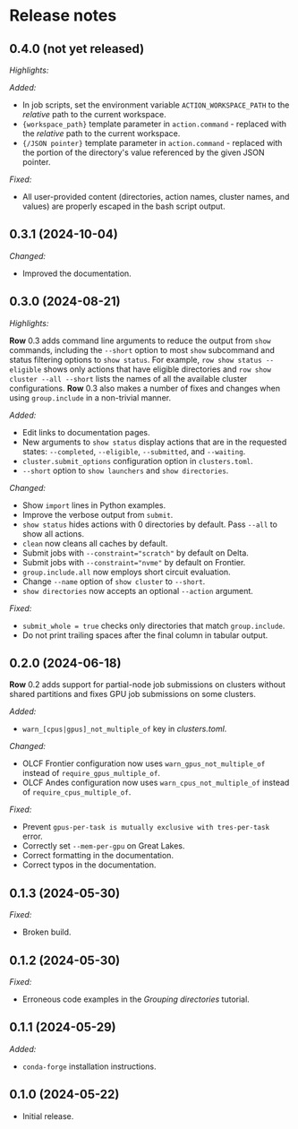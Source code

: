 # Release notes

## 0.4.0 (not yet released)

*Highlights:*

*Added:*

* In job scripts, set the environment variable `ACTION_WORKSPACE_PATH` to the _relative_
  path to the current workspace.
* `{workspace_path}` template parameter in `action.command` - replaced with the
  _relative_ path to the current workspace.
* `{/JSON pointer}` template parameter in `action.command` - replaced with the portion
  of the directory's value referenced by the given JSON pointer.

*Fixed:*

* All user-provided content (directories, action names, cluster names, and values) are
  properly escaped in the bash script output.

## 0.3.1 (2024-10-04)

*Changed:*

* Improved the documentation.

## 0.3.0 (2024-08-21)

*Highlights:*

**Row** 0.3 adds command line arguments to reduce the output from `show` commands,
including the `--short` option to most `show` subcommand and status filtering options
to `show status`. For example, `row show status --eligible` shows only actions that have
eligible directories and `row show cluster --all --short` lists the names of all the
available cluster configurations. **Row** 0.3 also makes a number of fixes and changes
when using `group.include` in a non-trivial manner.

*Added:*

* Edit links to documentation pages.
* New arguments to `show status` display actions that are in the requested states:
 `--completed`, `--eligible`, `--submitted`, and `--waiting`.
* `cluster.submit_options` configuration option in `clusters.toml`.
* `--short` option to `show launchers` and `show directories`.

*Changed:*

* Show `import` lines in Python examples.
* Improve the verbose output from `submit`.
* `show status` hides actions with 0 directories by default. Pass `--all` to show all
  actions.
* `clean` now cleans all caches by default.
* Submit jobs with `--constraint="scratch"` by default on Delta.
* Submit jobs with `--constraint="nvme"` by default on Frontier.
* `group.include.all` now employs short circuit evaluation.
* Change `--name` option of `show cluster` to `--short`.
* `show directories` now accepts an optional `--action` argument.

*Fixed:*

* `submit_whole = true` checks only directories that match `group.include`.
* Do not print trailing spaces after the final column in tabular output.

## 0.2.0 (2024-06-18)

**Row** 0.2 adds support for partial-node job submissions on clusters without shared
partitions and fixes GPU job submissions on some clusters.

*Added:*

* `warn_[cpus|gpus]_not_multiple_of` key in *clusters.toml*.

*Changed:*

* OLCF Frontier configuration now uses `warn_gpus_not_multiple_of` instead of `require_gpus_multiple_of`.
* OLCF Andes configuration now uses `warn_cpus_not_multiple_of` instead of `require_cpus_multiple_of`.

*Fixed:*

* Prevent `gpus-per-task is mutually exclusive with tres-per-task` error.
* Correctly set `--mem-per-gpu` on Great Lakes.
* Correct formatting in the documentation.
* Correct typos in the documentation.

## 0.1.3 (2024-05-30)

*Fixed:*

* Broken build.

## 0.1.2 (2024-05-30)

*Fixed:*

* Erroneous code examples in the *Grouping directories* tutorial.

## 0.1.1 (2024-05-29)

*Added:*

* `conda-forge` installation instructions.

## 0.1.0 (2024-05-22)

* Initial release.
